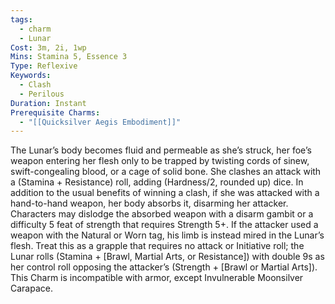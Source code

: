 ```yaml
---
tags:
  - charm
  - Lunar
Cost: 3m, 2i, 1wp
Mins: Stamina 5, Essence 3
Type: Reflexive
Keywords:
  - Clash
  - Perilous
Duration: Instant
Prerequisite Charms:
  - "[[Quicksilver Aegis Embodiment]]"
---
```

The Lunar’s body becomes fluid and permeable as she’s struck, her foe’s weapon entering her flesh only to be trapped by twisting cords of sinew, swift-congealing blood, or a cage of solid bone. She clashes an attack with a (Stamina + Resistance) roll, adding (Hardness/2, rounded up) dice. In addition to the usual benefits of winning a clash, if she was attacked with a hand-to-hand weapon, her body absorbs it, disarming her attacker. Characters may dislodge the absorbed weapon with a disarm gambit or a difficulty 5 feat of strength that requires Strength 5+. If the attacker used a weapon with the Natural or Worn tag, his limb is instead mired in the Lunar’s flesh. Treat this as a grapple that requires no attack or Initiative roll; the Lunar rolls (Stamina + [Brawl, Martial Arts, or Resistance]) with double 9s as her control roll opposing the attacker’s (Strength + [Brawl or Martial Arts]). This Charm is incompatible with armor, except Invulnerable Moonsilver Carapace.